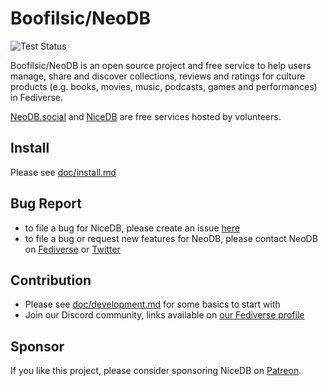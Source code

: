 # Boofilsic/NeoDB

![Test Status](https://github.com/neodb-social/neodb/actions/workflows/django.yml/badge.svg?branch=main)

Boofilsic/NeoDB is an open source project and free service to help users manage, share and discover collections, reviews and ratings for culture products (e.g. books, movies, music, podcasts, games and performances) in Fediverse. 

[NeoDB.social](https://neodb.social) and [NiceDB](https://nicedb.org) are free services hosted by volunteers.

## Install
Please see [doc/install.md](doc/install.md)

## Bug Report
 - to file a bug for NiceDB, please create an issue [here](https://github.com/doubaniux/boofilsic/issues/new)
 - to file a bug or request new features for NeoDB, please contact NeoDB on [Fediverse](https://mastodon.social/@neodb) or [Twitter](https://twitter.com/NeoDBsocial)

## Contribution
 - Please see [doc/development.md](doc/development.md) for some basics to start with
 - Join our Discord community, links available on [our Fediverse profile](https://mastodon.social/@neodb)

## Sponsor
If you like this project, please consider sponsoring NiceDB on [Patreon](https://patreon.com/tertius).
